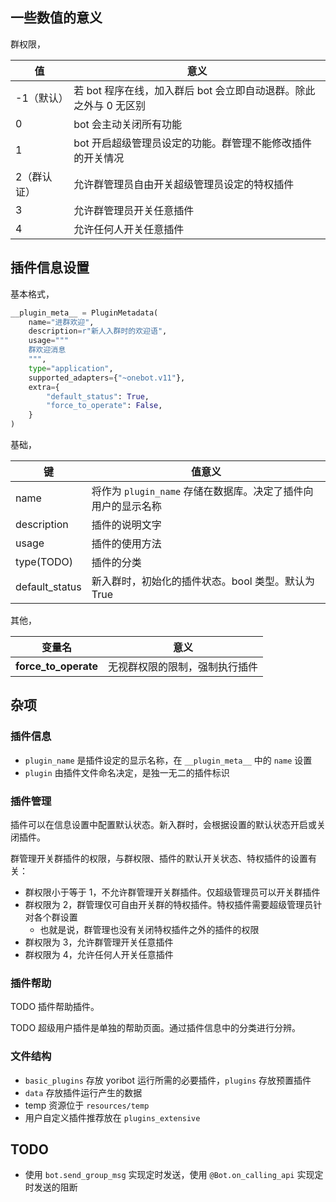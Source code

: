 ## 一些数值的意义

群权限，

| 值          | 意义                                                              |
| ----------- | ----------------------------------------------------------------- |
| -1（默认）  | 若 bot 程序在线，加入群后 bot 会立即自动退群。除此之外与 0 无区别 |
| 0           | bot 会主动关闭所有功能                                            |
| 1           | bot 开启超级管理员设定的功能。群管理不能修改插件的开关情况        |
| 2（群认证） | 允许群管理员自由开关超级管理员设定的特权插件                      |
| 3           | 允许群管理员开关任意插件                                          |
| 4           | 允许任何人开关任意插件                                            |

## 插件信息设置

基本格式，

```python
__plugin_meta__ = PluginMetadata(
    name="进群欢迎",
    description=r"新人入群时的欢迎语",
    usage="""
    群欢迎消息
    """,
    type="application",
    supported_adapters={"~onebot.v11"},
    extra={
        "default_status": True,
        "force_to_operate": False,
    }
)
```

基础，

| 键             | 值意义                                                        |
| -------------- | ------------------------------------------------------------- |
| name           | 将作为 `plugin_name` 存储在数据库。决定了插件向用户的显示名称 |
| description    | 插件的说明文字                                                |
| usage          | 插件的使用方法                                                |
| type(TODO)     | 插件的分类                                                    |
| default_status | 新入群时，初始化的插件状态。bool 类型。默认为 True            |

其他，

| 变量名               | 意义                           |
| -------------------- | ------------------------------ |
| __force_to_operate__ | 无视群权限的限制，强制执行插件 |

## 杂项

### 插件信息

- `plugin_name` 是插件设定的显示名称，在 `__plugin_meta__` 中的 `name` 设置
- `plugin` 由插件文件命名决定，是独一无二的插件标识

### 插件管理

插件可以在信息设置中配置默认状态。新入群时，会根据设置的默认状态开启或关闭插件。

群管理开关群插件的权限，与群权限、插件的默认开关状态、特权插件的设置有关：

- 群权限小于等于 1，不允许群管理开关群插件。仅超级管理员可以开关群插件
- 群权限为 2，群管理仅可自由开关群的特权插件。特权插件需要超级管理员针对各个群设置
  - 也就是说，群管理也没有关闭特权插件之外的插件的权限
- 群权限为 3，允许群管理开关任意插件
- 群权限为 4，允许任何人开关任意插件

### 插件帮助

TODO 插件帮助插件。

TODO 超级用户插件是单独的帮助页面。通过插件信息中的分类进行分辨。

### 文件结构

- `basic_plugins` 存放 yoribot 运行所需的必要插件，`plugins` 存放预置插件
- `data` 存放插件运行产生的数据
- temp 资源位于 `resources/temp`
- 用户自定义插件推荐放在 `plugins_extensive`

## TODO

- 使用 `bot.send_group_msg` 实现定时发送，使用 `@Bot.on_calling_api` 实现定时发送的阻断
